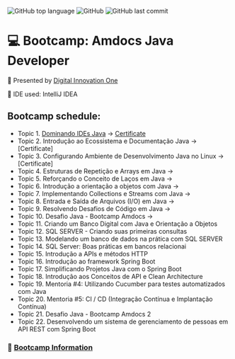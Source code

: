 ![GitHub top language](https://img.shields.io/github/languages/top/souzafcharles/Amdocs-Java-Developer)
![GitHub](https://img.shields.io/github/license/souzafcharles/Amdocs-Java-Developer)
![GitHub last commit](https://img.shields.io/github/last-commit/souzafcharles/Amdocs-Java-Developer)

# :computer: Bootcamp: Amdocs Java Developer

:triangular_flag_on_post: Presented by [Digital Innovation One](https://www.dio.me/)

:black_square_button: IDE used: IntelliJ IDEA

## Bootcamp schedule:

- Topic 1. [Dominando IDEs Java](https://github.com/souzafcharles/Amdocs-Java-Developer/tree/master/Topic-A01-Dominando-IDEs-Java) -> [Certificate](https://github.com/souzafcharles/Amdocs-Java-Developer/blob/master/Topic-A01-Dominando-IDEs-Java/CERTIFICATE.pdf)
- Topic 2. Introdução ao Ecossistema e Documentação Java -> [Certificate]
- Topic 3. Configurando Ambiente de Desenvolvimento Java no Linux -> [Certificate]
- Topic 4. Estruturas de Repetição e Arrays em Java -> 
- Topic 5. Reforçando o Conceito de Laços em Java -> 
- Topic 6. Introdução a orientação a objetos com Java -> 
- Topic 7. Implementando Collections e Streams com Java -> 
- Topic 8. Entrada e Saída de Arquivos (I/O) em Java -> 
- Topic 9. Resolvendo Desafios de Código em Java -> 
- Topic 10. Desafio Java - Bootcamp Amdocs ->
- Topic 11. Criando um Banco Digital com Java e Orientação a Objetos 
- Topic 12. SQL SERVER - Criando suas primeiras consultas 
- Topic 13. Modelando um banco de dados na prática com SQL SERVER 
- Topic 14. SQL Server: Boas práticas em bancos relacionai
- Topic 15. Introdução a APIs e métodos HTTP 
- Topic 16. Introdução ao framework Spring Boot 
- Topic 17. Simplificando Projetos Java com o Spring Boot 
- Topic 18. Introdução aos Conceitos de API e Clean Architecture 
- Topic 19. Mentoria #4: Utilizando Cucumber para testes automatizados com Java 
- Topic 20. Mentoria #5: CI / CD (Integração Contínua e Implantação Contínua) 
- Topic 21. Desafio Java - Bootcamp Amdocs 2 
- Topic 22. Desenvolvendo um sistema de gerenciamento de pessoas em API REST com Spring Boot

### :link: [Bootcamp Information](https://www.dio.me/bootcamp/amdocs-java-developer?utm_source=pr-bc-amdocs-java-developer&utm_medium=pay&utm_campaign=amdocs)

